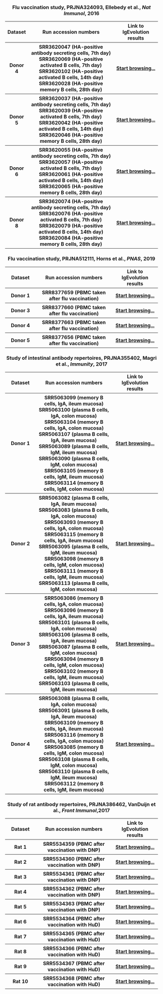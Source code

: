 <h3 align = center>Flu vaccination study, PRJNA324093, Ellebedy et al., <i>Nat Immunol</i>, 2016</h3>
<table style="width:100%">
    <tr>
        <th width = 10%>Dataset</th>
        <th width = 60%>Run accession numbers</th>
        <th width = 30%>Link to IgEvolution results</th>
    </tr>
    <tr>
        <th>Donor 4</th>
        <th>
            SRR3620047 (HA-positive antibody secreting cells, 7th day)<br>
            SRR3620069 (HA-positive activated B cells, 7th day)<br>
            SRR3620102 (HA-positive activated B cells, 14th day)<br>
            SRR3620028 (HA-positive memory B cells, 28th day)
        </th>
        <th><a href = docs/docs/html_flu1_dnr4_files/docs/html_files/multiplicity_html/lineage2149_vertices266_edges327.html>Start browsing...</a></th>
    </tr>
    <tr>
        <th>Donor 5</th>
        <th>
            SRR3620037 (HA-positive antibody secreting cells, 7th day)<br>
            SRR3620039 (HA-positive activated B cells, 7th day)<br>
            SRR3620042 (HA-positive activated B cells, 14th day)<br>
            SRR3620046 (HA-positive memory B cells, 28th day)
        </th>
        <th><a href = docs/docs/html_flu1_dnr5_files/docs/html_files/multiplicity_html/lineage845_vertices425_edges599.html>Start browsing...</a></th>
    </tr>
    <tr>
        <th>Donor 6</th>
        <th>
            SRR3620055 (HA-positive antibody secreting cells, 7th day)<br>
            SRR3620057 (HA-positive activated B cells, 7th day)<br>
            SRR3620061 (HA-positive activated B cells, 14th day)<br>
            SRR3620065 (HA-positive memory B cells, 28th day)
        </th>
        <th><a href = docs/docs/html_flu1_dnr6_files/docs/html_files/multiplicity_html/lineage1237_vertices2127_edges2746.html>Start browsing...</a></th>
    </tr>
    <tr>
        <th>Donor 8</th>
        <th>
            SRR3620074 (HA-positive antibody secreting cells, 7th day)<br>
            SRR3620076 (HA-positive activated B cells, 7th day)<br>
            SRR3620079 (HA-positive activated B cells, 14th day)<br>
            SRR3620084 (HA-positive memory B cells, 28th day)
        </th>
        <th><a href = docs/docs/html_flu1_dnr8_files/docs/html_files/multiplicity_html/lineage1867_vertices1828_edges3206.html>Start browsing...</a></th>
    </tr>
</table>

<h3 align = center>Flu vaccination study, PRJNA512111, Horns et al., <i>PNAS</i>, 2019</h3>
<table style="width:100%">
    <tr>
        <th width = 20%>Dataset</th>
        <th width = 50%>Run accession numbers</th>
        <th width = 30%>Link to IgEvolution results</th>
    </tr>
    <tr>
        <th>Donor 1</th>
        <th>SRR8377659 (PBMC taken after flu vaccination)</th>
        <th><a href = docs/html_flu2_dnr1_files/docs/html_files/multiplicity_html/lineage65579_vertices1790_edges2547.html>Start browsing...</a></th>
    </tr>
    <tr>
        <th>Donor 3</th>
        <th> SRR8377660 (PBMC taken after flu vaccination)</th>
        <th><a href = docs/html_flu2_dnr3_files/docs/html_files/multiplicity_html/lineage99188_vertices613_edges719.html>Start browsing...</a></th>
    </tr>
    <tr>
        <th>Donor 4</th>
        <th>SRR8377663 (PBMC taken after flu vaccination)</th>
        <th><a href = docs/html_flu2_dnr4_files/docs/html_files/multiplicity_html/lineage51164_vertices251_edges336.html>Start browsing...</a></th>
    </tr>
    <tr>
        <th>Donor 5</th>
        <th>SRR8377656 (PBMC taken after flu vaccination)</th>
        <th><a href = docs/html_flu2_dnr5_files/docs/html_files/multiplicity_html/lineage18488_vertices147_edges199.html>Start browsing...</a></th>
    </tr>
</table>

<h3 align = center>Study of intestinal antibody repertoires, PRJNA355402, Magri et al., <i>Immunity</i>, 2017</h3>
<table style="width:100%">
    <tr>
        <th width = 20%>Dataset</th>
        <th width = 50%>Run accession numbers</th>
        <th width = 30%>Link to IgEvolution results</th>
    </tr>
    <tr>
        <th>Donor 1</th>
        <th>
            SRR5063099 (memory B cells, IgA, ileum mucosa)<br>
            SRR5063100 (plasma B cells, IgA, colon mucosa)<br>
            SRR5063104 (memory B cells, IgA, colon mucosa)<br>
            SRR5063107 (plasma B cells, IgA, ileum mucosa)<br>
            SRR5063089 (plasma B cells, IgM, ileum mucosa)<br>
            SRR5063090 (plasma B cells, IgM, colon mucosa)<br>
            SRR5063105 (memory B cells, IgM, ileum mucosa)<br>
            SRR5063114 (memory B cells, IgM, colon mucosa)
        </th>
        <th><a href = docs/html_intestinal_dnr1_files/docs/html_files/multiplicity_html/lineage29342_vertices131_edges151.html>Start browsing...</a></th>
    </tr>
    <tr>
        <th>Donor 2</th>
        <th>
            SRR5063082 (plasma B cells, IgA, ileum mucosa)<br>
            SRR5063083 (plasma B cells, IgA, colon mucosa)<br>
            SRR5063093 (memory B cells, IgA, colon mucosa)<br>
            SRR5063115 (memory B cells, IgA, ileum mucosa)<br>
            SRR5063095 (plasma B cells, IgM, ileum mucosa)<br>
            SRR5063098 (memory B cells, IgM, colon mucosa)<br>
            SRR5063111 (memory B cells, IgM, ileum mucosa)<br>
            SRR5063113 (plasma B cells, IgM, colon mucosa)
        </th>
        <th><a href = docs/html_intestinal_dnr2_files/docs/html_files/multiplicity_html/lineage41319_vertices220_edges306.html>Start browsing...</a></th>
    </tr>
    <tr>
        <th>Donor 3</th>
        <th>
            SRR5063086 (memory B cells, IgA, colon mucosa)<br>
            SRR5063096 (memory B cells, IgA, ileum mucosa)<br>
            SRR5063101 (plasma B cells, IgA, colon mucosa)<br>
            SRR5063106 (plasma B cells, IgA, ileum mucosa)<br>
            SRR5063087 (plasma B cells, IgM, colon mucosa)<br>
            SRR5063094 (memory B cells, IgM, colon mucosa)<br>
            SRR5063102 (memory B cells, IgM, ileum mucosa)<br>
            SRR5063103 (plasma B cells, IgM, ileum mucosa)
        </th>
        <th><a href = docs/html_intestinal_dnr3_files/docs/html_files/multiplicity_html/lineage84947_vertices215_edges315.html>Start browsing...</a></th>
    </tr>
    <tr>
        <th>Donor 4</th>
        <th>
            SRR5063088 (plasma B cells, IgA, colon mucosa)<br>
            SRR5063091 (plasma B cells, IgA, ileum mucosa)<br>
            SRR5063109 (memory B cells, IgA, ileum mucosa)<br>
            SRR5063116 (memory B cells, IgA, colon mucosa)<br>
            SRR5063085 (memory B cells, IgM, colon mucosa)<br>
            SRR5063108 (plasma B cells, IgM, colon mucosa)<br>
            SRR5063110 (plasma B cells, IgM, ileum mucosa)<br>
            SRR5063112 (memory B cells, IgM, ileum mucosa)
        </th>
        <th><a href = docs/html_intestinal_dnr4_files/docs/html_files/multiplicity_html/lineage23007_vertices82_edges109.html>Start browsing...</a></th>
    </tr>
</table>

<h3 align = center>Study of rat antibody repertoires, PRJNA386462, VanDuijn et al., <i>Front Immunol</i>,2017</h3>

<table style="width:100%">
    <tr>
        <th width = 20%>Dataset</th>
        <th width = 50%>Run accession numbers</th>
        <th width = 30%>Link to IgEvolution results</th>
    </tr>
    <tr>
        <th>Rat 1</th>
        <th>SRR5534359 (PBMC after vaccination with DNP)</th>
        <th><a href = docs/html_rat1_files/docs/html_files/multiplicity_html/lineage8571_vertices336_edges551.html>Start browsing...</a></th>
    </tr>
    <tr>
        <th>Rat 2</th>
        <th>SRR5534360 (PBMC after vaccination with DNP)</th>
        <th><a href = docs/html_rat2_files/docs/html_files/multiplicity_html/lineage40968_vertices838_edges1213.html>Start browsing...</a></th>
    </tr>
    <tr>
        <th>Rat 3</th>
        <th>SRR5534361 (PBMC after vaccination with DNP)</th>
        <th><a href = docs/html_rat3_files/docs/html_files/multiplicity_html/lineage4403_vertices1175_edges1616.html>Start browsing...</a></th>
    </tr>
    <tr>
        <th>Rat 4</th>
        <th>SRR5534362 (PBMC after vaccination with DNP)</th>
        <th><a href = docs/html_rat4_files/docs/html_files/multiplicity_html/lineage43846_vertices207_edges247.html>Start browsing...</a></th>
    </tr>
    <tr>
        <th>Rat 5</th>
        <th>SRR5534363 (PBMC after vaccination with DNP)</th>
        <th><a href = docs/html_rat5_files/docs/html_files/multiplicity_html/lineage31322_vertices131_edges186.html>Start browsing...</a></th>
    </tr>
    <tr>
        <th>Rat 6</th>
        <th>SRR5534364 (PBMC after vaccination with HuD)</th>
        <th><a href = docs/html_rat6_files/docs/html_files/multiplicity_html/lineage29363_vertices254_edges340.html>Start browsing...</a></th>
    </tr>
    <tr>
        <th>Rat 7</th>
        <th>SRR5534365 (PBMC after vaccination with HuD)</th>
        <th><a href = docs/html_rat7_files/docs/html_files/multiplicity_html/lineage102253_vertices193_edges217.html>Start browsing...</a></th>
    </tr>
    <tr>
        <th>Rat 8</th>
        <th>SRR5534366 (PBMC after vaccination with HuD)</th>
        <th><a href = docs/html_rat8_files/docs/html_files/multiplicity_html/lineage25611_vertices496_edges614.html>Start browsing...</a></th>
    </tr>
    <tr>
        <th>Rat 9</th>
        <th>SRR5534367 (PBMC after vaccination with HuD)</th>
        <th><a href = docs/html_rat9_files/docs/html_files/multiplicity_html/lineage35056_vertices2173_edges2980.html>Start browsing...</a></th>
    </tr>
    <tr>
        <th>Rat 10</th>
        <th>SRR5534368 (PBMC after vaccination with HuD)</th>
        <th><a href = docs/html_rat10_files/docs/html_files/multiplicity_html/lineage34013_vertices743_edges1024.html>Start browsing...</a></th>
    </tr>
</table>
